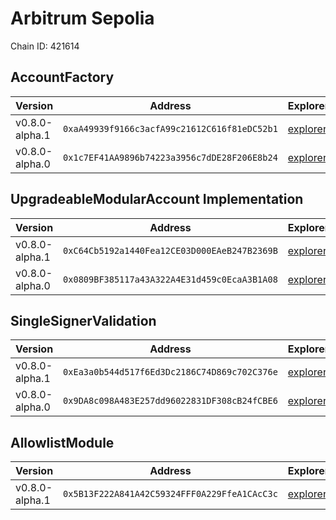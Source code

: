 # Arbitrum Sepolia

Chain ID: 421614

## AccountFactory

| Version        | Address                                      | Explorer                                                                                   | Salt |
| -------------- | -------------------------------------------- | ------------------------------------------------------------------------------------------ | ---- |
| v0.8.0-alpha.1 | `0xaA49939f9166c3acfA99c21612C616f81eDC52b1` | [explorer](https://sepolia.arbiscan.io/address/0xaA49939f9166c3acfA99c21612C616f81eDC52b1) | `0`  |
| v0.8.0-alpha.0 | `0x1c7EF41AA9896b74223a3956c7dDE28F206E8b24` | [explorer](https://sepolia.arbiscan.io/address/0x1c7EF41AA9896b74223a3956c7dDE28F206E8b24) | `0`  |

## UpgradeableModularAccount Implementation

| Version        | Address                                      | Explorer                                                                                   | Salt |
| -------------- | -------------------------------------------- | ------------------------------------------------------------------------------------------ | ---- |
| v0.8.0-alpha.1 | `0xC64Cb5192a1440Fea12CE03D000EAeB247B2369B` | [explorer](https://sepolia.arbiscan.io/address/0xC64Cb5192a1440Fea12CE03D000EAeB247B2369B) | `0`  |
| v0.8.0-alpha.0 | `0x0809BF385117a43A322A4E31d459c0EcaA3B1A08` | [explorer](https://sepolia.arbiscan.io/address/0x0809BF385117a43A322A4E31d459c0EcaA3B1A08) | `0`  |

## SingleSignerValidation

| Version        | Address                                      | Explorer                                                                                   | Salt |
| -------------- | -------------------------------------------- | ------------------------------------------------------------------------------------------ | ---- |
| v0.8.0-alpha.1 | `0xEa3a0b544d517f6Ed3Dc2186C74D869c702C376e` | [explorer](https://sepolia.arbiscan.io/address/0xEa3a0b544d517f6Ed3Dc2186C74D869c702C376e) | `0`  |
| v0.8.0-alpha.0 | `0x9DA8c098A483E257dd96022831DF308cB24fCBE6` | [explorer](https://sepolia.arbiscan.io/address/0x9DA8c098A483E257dd96022831DF308cB24fCBE6) | `0`  |


## AllowlistModule

| Version        | Address                                      | Explorer                                                                                   | Salt |
| -------------- | -------------------------------------------- | ------------------------------------------------------------------------------------------ | ---- |
| v0.8.0-alpha.1 | `0x5B13F222A841A42C59324FFF0A229FfeA1CAcC3c` | [explorer](https://sepolia.arbiscan.io/address/0x5B13F222A841A42C59324FFF0A229FfeA1CAcC3c) | `0`  |